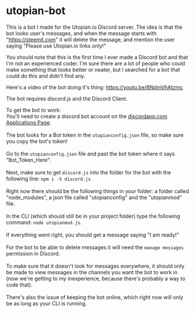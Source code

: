 # utopian-bot
This is a bot I made for the Utopian.io Discord server. 
The idea is that the bot looks user's messages, and when the message starts with "https://steemit.com" it will delete the message, and mention the user saying "Please use Utopian.io links only!"

You should note that this is the first time I ever made a Discord bot and that I'm not an experienced coder. I'm sure there are a lot of people who could make something that looks better or neater, but I searched for a bot that could do this and didn't find any. 

Here's a video of the bot doing it's thing: https://youtu.be/BNdmVhAtzmc

The bot requires discord.js and the Discord Client. 

To get the bot to work:<br>
You'll need to create a discord bot account on the [discordapp.com Applications Page](https://discordapp.com/developers/applications/me).<BR> <BR>
The bot looks for a Bot token in the `utopianconfig.json` file, so make sure you copy the bot's token!<BR> <BR>
Go to the `utopianconfig.json` file and past the bot token where it says "Bot_Token_Here". <BR> <BR>
Next, make sure to get `discord.js` into the folder for the bot with the following line: `npm i -S discord.js`<BR> <BR>
Right now there should be the following things in your folder: a folder called "node_modules", a json file called "utopianconfig" and the "utopianmod" file. <BR> <BR>
In the CLI (which should still be in your project folder) type the following command: `node utopianmod.js`. <BR> <BR>
If everything went right, you should get a message saying "I am ready!" <BR> <BR>
For the bot to be able to delete messages it will need the `manage messages` permission in Discord. <BR> <BR>
To make sure that it doesn't look for messages everywhere, it should only be made to view messages in the channels you want the bot to work in (now we're getting to my inexperience, because there's probably a way to code that). 
  <BR> <BR>
    There's also the issue of keeping the bot online, which right now will only be as long as your CLI is running.
